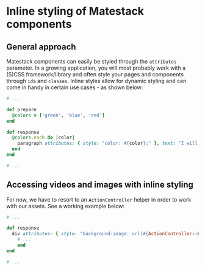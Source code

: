 # Inline styling of Matestack components

## General approach

Matestack components can easily be styled through the `attributes` parameter. In a growing application, you will most probably work with a (S)CSS framework/library and often style your pages and components through `id`s and `classes`. Inline styles allow for dynamic styling and can come in handy in certain use cases - as shown below:

```ruby
# ...

def prepare
  @colors = ['green', 'blue', 'red']
end

def response
  @colors.each do |color|
    paragraph attributes: { style: "color: #{color};" }, text: "I will be displayed as #{color} text."
  end
end

# ...
```
## Accessing videos and images with inline styling

For now, we have to resort to an `ActionController` helper in order to work with our assets. See a working example below:

```ruby
# ...

def response
  div attributes: { style: "background-image: url(#{ActionController::Base.helpers.asset_path('image.png')});" } do
    # ...
    end
end

# ...
```
